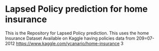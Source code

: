 # Lapsed Policy prediction for home insurance
This is the Repository for Lapsed Policy prediction.
This uses the home Insurance Dataset Available on Kaggle having policies data from 209=07-2012 https://www.kaggle.com/ycanario/home-insurance
3
